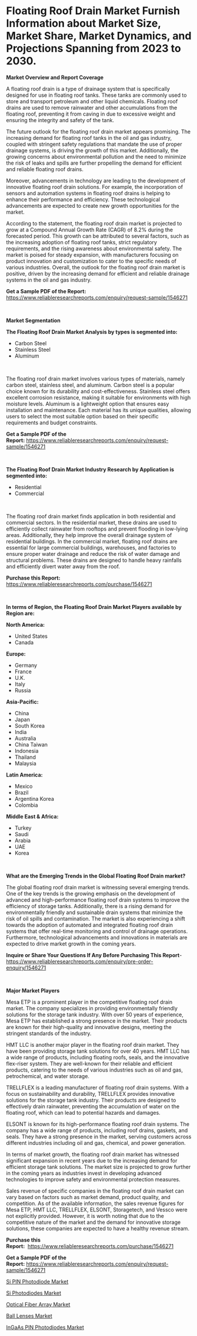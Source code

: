 <p><h1>Floating Roof Drain Market Furnish Information about Market Size, Market Share, Market Dynamics, and Projections Spanning from 2023 to 2030.</h1></p><p><strong>Market Overview and Report Coverage</strong></p>
<p><p>A floating roof drain is a type of drainage system that is specifically designed for use in floating roof tanks. These tanks are commonly used to store and transport petroleum and other liquid chemicals. Floating roof drains are used to remove rainwater and other accumulations from the floating roof, preventing it from caving in due to excessive weight and ensuring the integrity and safety of the tank.</p><p>The future outlook for the floating roof drain market appears promising. The increasing demand for floating roof tanks in the oil and gas industry, coupled with stringent safety regulations that mandate the use of proper drainage systems, is driving the growth of this market. Additionally, the growing concerns about environmental pollution and the need to minimize the risk of leaks and spills are further propelling the demand for efficient and reliable floating roof drains.</p><p>Moreover, advancements in technology are leading to the development of innovative floating roof drain solutions. For example, the incorporation of sensors and automation systems in floating roof drains is helping to enhance their performance and efficiency. These technological advancements are expected to create new growth opportunities for the market.</p><p>According to the statement, the floating roof drain market is projected to grow at a Compound Annual Growth Rate (CAGR) of 8.2% during the forecasted period. This growth can be attributed to several factors, such as the increasing adoption of floating roof tanks, strict regulatory requirements, and the rising awareness about environmental safety. The market is poised for steady expansion, with manufacturers focusing on product innovation and customization to cater to the specific needs of various industries. Overall, the outlook for the floating roof drain market is positive, driven by the increasing demand for efficient and reliable drainage systems in the oil and gas industry.</p></p>
<p><strong>Get a Sample PDF of the Report:</strong> <a href="https://www.reliableresearchreports.com/enquiry/request-sample/1546271">https://www.reliableresearchreports.com/enquiry/request-sample/1546271</a></p>
<p>&nbsp;</p>
<p><strong>Market Segmentation</strong></p>
<p><strong>The Floating Roof Drain Market Analysis by types is segmented into:</strong></p>
<p><ul><li>Carbon Steel</li><li>Stainless Steel</li><li>Aluminum</li></ul></p>
<p>&nbsp;</p>
<p><p>The floating roof drain market involves various types of materials, namely carbon steel, stainless steel, and aluminum. Carbon steel is a popular choice known for its durability and cost-effectiveness. Stainless steel offers excellent corrosion resistance, making it suitable for environments with high moisture levels. Aluminum is a lightweight option that ensures easy installation and maintenance. Each material has its unique qualities, allowing users to select the most suitable option based on their specific requirements and budget constraints.</p></p>
<p><strong>Get a Sample PDF of the Report:</strong>&nbsp;<a href="https://www.reliableresearchreports.com/enquiry/request-sample/1546271">https://www.reliableresearchreports.com/enquiry/request-sample/1546271</a></p>
<p>&nbsp;</p>
<p><strong>The Floating Roof Drain Market Industry Research by Application is segmented into:</strong></p>
<p><ul><li>Residential</li><li>Commercial</li></ul></p>
<p>&nbsp;</p>
<p><p>The floating roof drain market finds application in both residential and commercial sectors. In the residential market, these drains are used to efficiently collect rainwater from rooftops and prevent flooding in low-lying areas. Additionally, they help improve the overall drainage system of residential buildings. In the commercial market, floating roof drains are essential for large commercial buildings, warehouses, and factories to ensure proper water drainage and reduce the risk of water damage and structural problems. These drains are designed to handle heavy rainfalls and efficiently divert water away from the roof.</p></p>
<p><strong>Purchase this Report:</strong>&nbsp; <a href="https://www.reliableresearchreports.com/purchase/1546271">https://www.reliableresearchreports.com/purchase/1546271</a></p>
<p>&nbsp;</p>
<p><strong>In terms of Region, the Floating Roof Drain Market Players available by Region are:</strong></p>
<p>
    <p> <strong> North America: </strong>
        <ul>
            <li>United States</li>
            <li>Canada</li>
        </ul>
        </p> 
    <p> <strong> Europe: </strong>
        <ul>
            <li>Germany</li>
            <li>France</li>
            <li>U.K.</li>
            <li>Italy</li>
            <li>Russia</li>
        </ul>
        </p> 
    <p> <strong> Asia-Pacific: </strong>
        <ul>
            <li>China</li>
            <li>Japan</li>
            <li>South Korea</li>
            <li>India</li>
            <li>Australia</li>
            <li>China Taiwan</li>
            <li>Indonesia</li>
            <li>Thailand</li>
            <li>Malaysia</li>
        </ul>
        </p> 
    <p> <strong> Latin America: </strong>
        <ul>
            <li>Mexico</li>
            <li>Brazil</li>
            <li>Argentina Korea</li>
            <li>Colombia</li>
        </ul>
        </p> 
    <p> <strong> Middle East & Africa: </strong>
        <ul>
            <li>Turkey</li>
            <li>Saudi</li>
            <li>Arabia</li>
            <li>UAE</li>
            <li>Korea</li>
        </ul>
    </p>
    </p>
<p>&nbsp;</p>
<p><strong>What are the Emerging Trends in the Global Floating Roof Drain market?</strong></p>
<p><p>The global floating roof drain market is witnessing several emerging trends. One of the key trends is the growing emphasis on the development of advanced and high-performance floating roof drain systems to improve the efficiency of storage tanks. Additionally, there is a rising demand for environmentally friendly and sustainable drain systems that minimize the risk of oil spills and contamination. The market is also experiencing a shift towards the adoption of automated and integrated floating roof drain systems that offer real-time monitoring and control of drainage operations. Furthermore, technological advancements and innovations in materials are expected to drive market growth in the coming years.</p></p>
<p><strong>Inquire or Share Your Questions If Any Before Purchasing This Report</strong>- <a href="https://www.reliableresearchreports.com/enquiry/pre-order-enquiry/1546271">https://www.reliableresearchreports.com/enquiry/pre-order-enquiry/1546271</a></p>
<p>&nbsp;</p>
<p><strong>Major Market Players</strong></p>
<p><p>Mesa ETP is a prominent player in the competitive floating roof drain market. The company specializes in providing environmentally friendly solutions for the storage tank industry. With over 50 years of experience, Mesa ETP has established a strong presence in the market. Their products are known for their high-quality and innovative designs, meeting the stringent standards of the industry.</p><p>HMT LLC is another major player in the floating roof drain market. They have been providing storage tank solutions for over 40 years. HMT LLC has a wide range of products, including floating roofs, seals, and the innovative flex-riser system. They are well-known for their reliable and efficient products, catering to the needs of various industries such as oil and gas, petrochemical, and water storage.</p><p>TRELLFLEX is a leading manufacturer of floating roof drain systems. With a focus on sustainability and durability, TRELLFLEX provides innovative solutions for the storage tank industry. Their products are designed to effectively drain rainwater, preventing the accumulation of water on the floating roof, which can lead to potential hazards and damages.</p><p>ELSONT is known for its high-performance floating roof drain systems. The company has a wide range of products, including roof drains, gaskets, and seals. They have a strong presence in the market, serving customers across different industries including oil and gas, chemical, and power generation.</p><p>In terms of market growth, the floating roof drain market has witnessed significant expansion in recent years due to the increasing demand for efficient storage tank solutions. The market size is projected to grow further in the coming years as industries invest in developing advanced technologies to improve safety and environmental protection measures.</p><p>Sales revenue of specific companies in the floating roof drain market can vary based on factors such as market demand, product quality, and competition. As of the available information, the sales revenue figures for Mesa ETP, HMT LLC, TRELLFLEX, ELSONT, Storagetech, and Vessco were not explicitly provided. However, it is worth noting that due to the competitive nature of the market and the demand for innovative storage solutions, these companies are expected to have a healthy revenue stream.</p></p>
<p><strong>Purchase this Report:</strong>&nbsp;&nbsp;<a href="https://www.reliableresearchreports.com/purchase/1546271">https://www.reliableresearchreports.com/purchase/1546271</a></p>
<p></p>
<p><strong>Get a Sample PDF of the Report:</strong>&nbsp;<a href="https://www.reliableresearchreports.com/enquiry/request-sample/1546271">https://www.reliableresearchreports.com/enquiry/request-sample/1546271</a></p>
<p><p><a href="https://medium.com/@index.mill.peace/si-pin-photodiode-market-share-evolution-and-market-growth-trends-2023-2030-24316b08feaa">Si PIN Photodiode Market</a></p><p><a href="https://medium.com/@there.mix.bring/si-photodiodes-market-furnishes-information-on-market-share-market-trends-and-market-growth-ad1c58df2a66">Si Photodiodes Market</a></p><p><a href="https://medium.com/@half.skull.am/optical-fiber-array-market-furnishes-information-on-market-share-market-trends-and-market-growth-6ce82e122a87">Optical Fiber Array Market</a></p><p><a href="https://medium.com/@palm.quick.roof/ball-lenses-market-research-report-its-history-and-forecast-2023-to-2030-6de3692ca311">Ball Lenses Market</a></p><p><a href="https://medium.com/@read.code.store/decoding-ingaas-pin-photodiodes-market-metrics-market-share-trends-and-growth-patterns-d8acaf3c0742">InGaAs PIN Photodiodes Market</a></p></p>